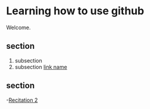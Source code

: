 # Learning how to use github 

Welcome. 

## section
1. subsection
2. subsection    [link name](URL)

## section

-[Recitation 2](Recitation_2_vae/Recitation_2.ipynb)
